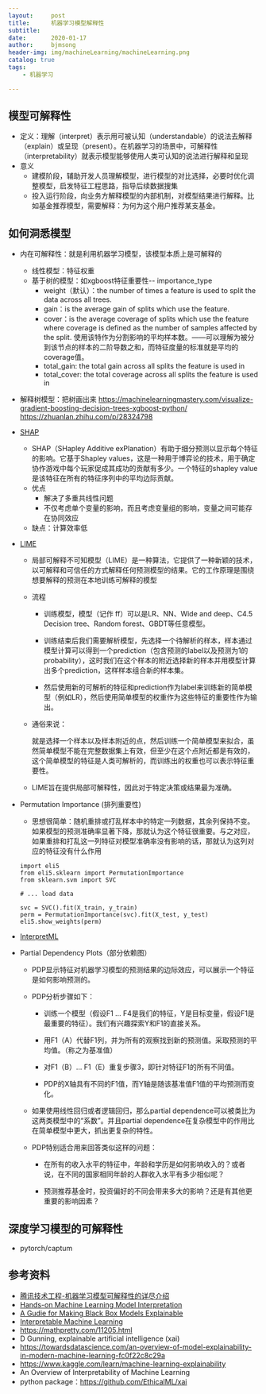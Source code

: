 ```yaml
---
layout:     post
title:      机器学习模型解释性
subtitle:   
date:       2020-01-17
author:     bjmsong
header-img: img/machineLearning/machineLearning.png
catalog: true
tags:
    - 机器学习

---
```




## 模型可解释性

- 定义：理解（interpret）表示用可被认知（understandable）的说法去解释（explain）或呈现（present）。在机器学习的场景中，可解释性（interpretability）就表示模型能够使用人类可认知的说法进行解释和呈现
- 意义
    - 建模阶段，辅助开发人员理解模型，进行模型的对比选择，必要时优化调整模型，启发特征工程思路，指导后续数据搜集
    - 投入运行阶段，向业务方解释模型的内部机制，对模型结果进行解释。比如基金推荐模型，需要解释：为何为这个用户推荐某支基金。



## 如何洞悉模型

- 内在可解释性：就是利用机器学习模型，该模型本质上是可解释的

    - 线性模型：特征权重
    - 基于树的模型：如xgboost特征重要性-- importance_type
        - weight（默认）：the number of times a feature is used to split the data across all trees.
        - gain：is the average gain of splits which use the feature. 
        - cover：is the average coverage of splits which use the feature where coverage is defined as the number of samples affected by the split. 使用该特作为分割影响的平均样本数。——可以理解为被分到该节点的样本的二阶导数之和，而特征度量的标准就是平均的coverage值。
        - total_gain: the total gain across all splits the feature is used in
        - total_cover: the total coverage across all splits the feature is used in

- 解释树模型：把树画出来
https://machinelearningmastery.com/visualize-gradient-boosting-decision-trees-xgboost-python/
https://zhuanlan.zhihu.com/p/28324798

- [SHAP ](https://github.com/slundberg/shap) 
  
    - SHAP（SHapley Additive exPlanation）有助于细分预测以显示每个特征的影响。它基于Shapley values，这是一种用于博弈论的技术，用于确定协作游戏中每个玩家促成其成功的贡献有多少。一个特征的shapley value是该特征在所有的特征序列中的平均边际贡献。
    - 优点
      - 解决了多重共线性问题
      - 不仅考虑单个变量的影响，而且考虑变量组的影响，变量之间可能存在协同效应
    - 缺点：计算效率低
    
- [LIME](https://github.com/marcotcr/lime)
  
    - 局部可解释不可知模型（LIME）是一种算法，它提供了一种新颖的技术，以可解释和可信任的方式解释任何预测模型的结果。它的工作原理是围绕想要解释的预测在本地训练可解释的模型
    
    - 流程
    
      - 训练模型，模型（记作 ff）可以是LR、NN、Wide and deep、C4.5 Decision tree、Random forest、GBDT等任意模型。
      
      - 训练结束后我们需要解析模型，先选择一个待解析的样本，样本通过模型计算可以得到一个prediction（包含预测的label以及预测为1的probability），这时我们在这个样本的附近选择新的样本并用模型计算出多个prediction，这样样本组合新的样本集。
      
      - 然后使用新的可解析的特征和prediction作为label来训练新的简单模型（例如LR），然后使用简单模型的权重作为这些特征的重要性作为输出。
      
    - 通俗来说：
    
      就是选择一个样本以及样本附近的点，然后训练一个简单模型来拟合，虽然简单模型不能在完整数据集上有效，但至少在这个点附近都是有效的，这个简单模型的特征是人类可解析的，而训练出的权重也可以表示特征重要性。
      
    - LIME旨在提供局部可解释性，因此对于特定决策或结果最为准确。
    
- Permutation Importance (排列重要性)
  
    - 思想很简单：随机重排或打乱样本中的特定一列数据，其余列保持不变。如果模型的预测准确率显著下降，那就认为这个特征很重要。与之对应，如果重排和打乱这一列特征对模型准确率没有影响的话，那就认为这列对应的特征没有什么作用
    
    ```
    import eli5
    from eli5.sklearn import PermutationImportance
    from sklearn.svm import SVC
    
    # ... load data
    
    svc = SVC().fit(X_train, y_train)
    perm = PermutationImportance(svc).fit(X_test, y_test)
    eli5.show_weights(perm)
    ```
    
- [InterpretML](https://github.com/interpretml/interpret)

- Partial Dependency Plots（部分依赖图）

    - PDP显示特征对机器学习模型的预测结果的边际效应，可以展示一个特征是如何影响预测的。

    - PDP分析步骤如下：
    
      - 训练一个模型（假设F1 … F4是我们的特征，Y是目标变量，假设F1是最重要的特征）。我们有兴趣探索Y和F1的直接关系。
    
      - 用F1（A）代替F1列，并为所有的观察找到新的预测值。采取预测的平均值。（称之为基准值）
    
      - 对F1（B）… F1（E）重复步骤3，即针对特征F1的所有不同值。
    
      - PDP的X轴具有不同的F1值，而Y轴是随该基准值F1值的平均预测而变化。
    
    - 如果使用线性回归或者逻辑回归，那么partial dependence可以被类比为这两类模型中的“系数”。并且partial dependence在复杂模型中的作用比在简单模型中更大，抓出更复杂的特性。
    
    - PDP特别适合用来回答类似这样的问题：
    
      - 在所有的收入水平的特征中，年龄和学历是如何影响收入的？或者说，在不同的国家相同年龄的人群收入水平有多少相似呢？
    
      - 预测推荐基金时，投资偏好的不同会带来多大的影响？还是有其他更重要的影响因素？
    
    



## 深度学习模型的可解释性
- pytorch/captum






## 参考资料

- [腾讯技术工程-机器学习模型可解释性的详尽介绍](https://www.jiqizhixin.com/articles/2019-10-30-9)
- [Hands-on Machine Learning Model Interpretation](https://towardsdatascience.com/explainable-artificial-intelligence-part-3-hands-on-machine-learning-model-interpretation-e8ebe5afc608)
- [A Gudie for Making Black Box Models Explainable](https://christophm.github.io/interpretable-ml-book/)
- [Interpretable Machine Learning](https://www.leiphone.com/news/201907/zp33Hak0P49yNbKY.html)
- https://mathpretty.com/11205.html
- D Gunning, explainable artificial intelligence (xai)
- https://towardsdatascience.com/an-overview-of-model-explainability-in-modern-machine-learning-fc0f22c8c29a
- https://www.kaggle.com/learn/machine-learning-explainability
- An Overview of Interpretability of Machine Learning
- python package：https://github.com/EthicalML/xai

